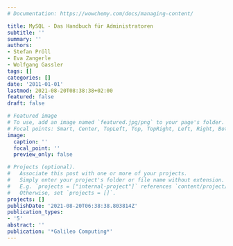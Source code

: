 ```yaml
---
# Documentation: https://wowchemy.com/docs/managing-content/

title: MySQL - Das Handbuch für Administratoren
subtitle: ''
summary: ''
authors:
- Stefan Pröll
- Eva Zangerle
- Wolfgang Gassler
tags: []
categories: []
date: '2011-01-01'
lastmod: 2021-08-20T08:38:38+02:00
featured: false
draft: false

# Featured image
# To use, add an image named `featured.jpg/png` to your page's folder.
# Focal points: Smart, Center, TopLeft, Top, TopRight, Left, Right, BottomLeft, Bottom, BottomRight.
image:
  caption: ''
  focal_point: ''
  preview_only: false

# Projects (optional).
#   Associate this post with one or more of your projects.
#   Simply enter your project's folder or file name without extension.
#   E.g. `projects = ["internal-project"]` references `content/project/deep-learning/index.md`.
#   Otherwise, set `projects = []`.
projects: []
publishDate: '2021-08-20T06:38:38.803814Z'
publication_types:
- '5'
abstract: ''
publication: '*Galileo Computing*'
---
```

